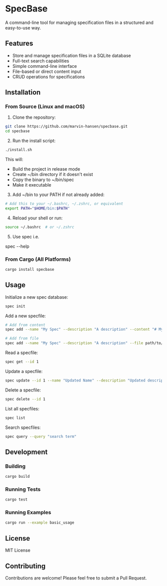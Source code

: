 # SpecBase

A command-line tool for managing specification files in a structured and easy-to-use way.

## Features

- Store and manage specification files in a SQLite database
- Full-text search capabilities
- Simple command-line interface
- File-based or direct content input
- CRUD operations for specifications

## Installation

### From Source (Linux and macOS)

1. Clone the repository:
```bash
git clone https://github.com/marvin-hansen/specbase.git
cd specbase
```

2. Run the install script:
```bash
./install.sh
```

This will:
- Build the project in release mode
- Create ~/bin directory if it doesn't exist
- Copy the binary to ~/bin/spec
- Make it executable

3. Add ~/bin to your PATH if not already added:
```bash
# Add this to your ~/.bashrc, ~/.zshrc, or equivalent
export PATH="$HOME/bin:$PATH"
```

4. Reload your shell or run:
```bash
source ~/.bashrc  # or ~/.zshrc
```

5. Use spec i.e.

spec --help

### From Cargo (All Platforms)

```bash
cargo install specbase
```

## Usage

Initialize a new spec database:
```bash
spec init
```

Add a new specfile:
```bash
# Add from content
spec add --name "My Spec" --description "A description" --content "# My Specification..."

# Add from file
spec add --name "My Spec" --description "A description" --file path/to/spec.md
```

Read a specfile:
```bash
spec get --id 1
```

Update a specfile:
```bash
spec update --id 1 --name "Updated Name" --description "Updated description" --content "Updated content"
```

Delete a specfile:
```bash
spec delete --id 1
```

List all specfiles:
```bash
spec list
```

Search specfiles:
```bash
spec query --query "search term"
```

## Development

### Building

```bash
cargo build
```

### Running Tests

```bash
cargo test
```

### Running Examples

```bash
cargo run --example basic_usage
```

## License

MIT License

## Contributing

Contributions are welcome! Please feel free to submit a Pull Request.